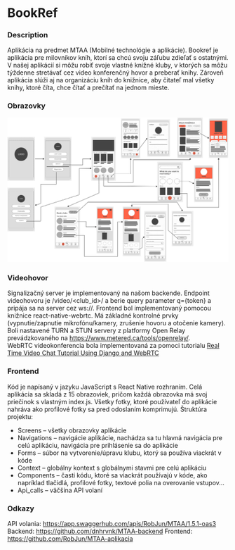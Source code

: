 # BookRef
### Description
Aplikácia na predmet MTAA (Mobilné technológie a aplikácie). Bookref je aplikácia pre milovníkov kníh, ktorí sa chcú svoju záľubu zdieľať s ostatnými. V našej aplikácií si môžu robiť svoje vlastné knižné kluby, v ktorých sa môžu týždenne stretávať cez video konferenčný hovor a preberať knihy. Zároveň aplikácia slúži aj na organizáciu kníh do knižnice, aby čitateľ mal všetky knihy, ktoré číta, chce čítať a prečítať na jednom mieste.

### Obrazovky
![obrazok hlavnych prechodv obrazoviek](./docs/poprepajane.png)

### Videohovor

Signalizačný server je implementovaný na našom backende. Endpoint videohovoru je /video/<club_id>/ a berie query parameter q={token} a pripája sa na server cez ws://<SERVER>.
Frontend bol implementovaný pomocou knižnice react-native-webrtc. Má základné kontrolné prvky (vypnutie/zapnutie mikrofónu/kamery, zrušenie hovoru a otočenie kamery). Boli nastavené TURN a STUN servery z platformy Open Relay prevádzkovaného na https://www.metered.ca/tools/openrelay/.  
WebRTC videokonferencia bola implementovaná za pomoci tutorialu [Real Time Video Chat Tutorial Using Django and WebRTC](https://www.youtube.com/watch?v=MBOlZMLaQ8g "Real Time Video Chat Tutorial Using Django and WebRTC")

### Frontend
Kód je napísaný v jazyku JavaScript s React Native rozhraním. Celá aplikácia sa skladá z 15 obrazoviek, pričom každá obrazovka má svoj priečinok s vlastným index.js. Všetky fotky, ktoré používateľ do aplikácie nahráva ako profilové fotky sa pred odoslaním komprimujú. 
Štruktúra projektu: 
-	Screens – všetky obrazovky aplikácie
-	Navigations – navigácie aplikácie, nachádza sa tu hlavná navigácia pre celú aplikáciu, navigácia pre prihlásenie sa do aplikácie
-	Forms – súbor na vytvorenie/úpravu klubu, ktorý sa používa viackrát v kóde
-	Context – globálny kontext s globálnymi stavmi pre celú aplikáciu
-	Components – časti kódu, ktoré sa viackrát používajú v kóde, ako napríklad tlačidlá, profilové fotky, textové polia na overovanie vstupov...
-	Api_calls – väčšina API volaní

### Odkazy
API volania: https://app.swaggerhub.com/apis/RobJun/MTAA/1.5.1-oas3 
Backend: https://github.com/dnhrvnk/MTAA-backend
Frontend: https://github.com/RobJun/MTAA-aplikacia 
